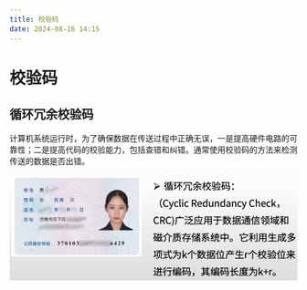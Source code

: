```yaml
---
title: 校验码
date: 2024-08-16 14:15
---
```


# 校验码

## 循环冗余校验码

计算机系统运行时，为了确保数据在传送过程中正确无误，一是提高硬件电路的可靠性；二是提高代码的校验能力，包括查错和纠错。通常使用校验码的方法来检测传送的数据是否出错。
![循环冗余校验码](/系统架构师/计算机基础/计算机体系结构/循环冗余校验码.png)
